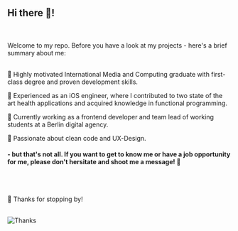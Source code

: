 ## Hi there 👋!

<br/><br/>
Welcome to my repo. Before you have a look at my projects - here's a brief summary about me: <br/><br/>

<!--
**JossBa/jossba** is a ✨ _special_ ✨ repository because its `README.md` (this file) appears on your GitHub profile.

Here are some ideas to get you started:

- 🔭 I’m currently working on ...
- 🌱 I’m currently learning ...
- 👯 I’m looking to collaborate on ...
- 🤔 I’m looking for help with ...
- 💬 Ask me about ...
- 📫 How to reach me: ...
- 😄 Pronouns: ...
- ⚡ Fun fact: ...
-->
 🚀  Highly motivated International Media and Computing graduate with first-class degree and proven development skills. <br/>
 
 📱  Experienced as an iOS engineer, where I contributed to two state of the art health applications and acquired knowledge in functional programming. <br/>
 
 💼  Currently working as a frontend developer and team lead of working students at a Berlin digital agency. <br/>
 
 💜  Passionate about clean code and UX-Design.<br/>

#### - but that's not all. If you want to get to know me or have a job opportunity for me, please don't hersitate and shoot me a message! 📨
<br/><br/>

🙏 Thanks for stopping by! <br/><br/>

![Thanks](https://media.giphy.com/media/3oEjHWXddcCOGZNmFO/giphy.gif)

